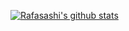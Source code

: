 [![Rafasashi's github stats](https://github-readme-stats.vercel.app/api?username=rafasashi)](https://github.com/rafasashi/)

<!--
- 🔭 I’m currently working on ...
- 🌱 I’m currently learning ...
- 👯 I’m looking to collaborate on ...
- 🤔 I’m looking for help with ...
- 💬 Ask me about ...
- 📫 How to reach me: ...
- 😄 Pronouns: ...
- ⚡ Fun fact: ...@
-->
